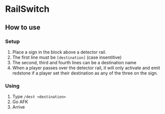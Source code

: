 # RailSwitch

## How to use

### Setup

1. Place a sign in the block above a detector rail.
2. The first line must be `[destination]` (case insentitive)
3. The second, third and fourth lines can be a destination name
4. When a player passes over the detector rail, it will only activate and emit redstone if a player set their destination as any of the three on the sign.

### Using

1. Type `/dest <destination>`
2. Go AFK
3. Arrive
